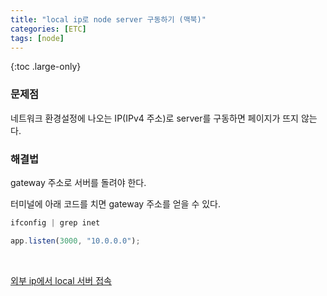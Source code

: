 ```yaml
---
title: "local ip로 node server 구동하기 (맥북)"
categories: [ETC]
tags: [node]
---
```


{:toc .large-only}

### 문제점

네트워크 환경설정에 나오는 IP(IPv4 주소)로 server를 구동하면 페이지가 뜨지 않는다.

### 해결법

gateway 주소로 서버를 돌려야 한다.

터미널에 아래 코드를 치면 gateway 주소를 얻을 수 있다.

```js
ifconfig | grep inet
```

```js
app.listen(3000, "10.0.0.0");
```

<br/>

[외부 ip에서 local 서버 접속](https://10000sukk.tistory.com/23)

